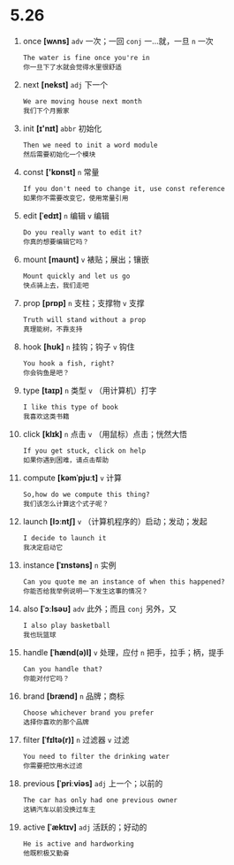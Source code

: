 # 5.26

1. once **[wʌns]** `adv` 一次；一回 `conj` 一...就，一旦 `n` 一次

   ```
   The water is fine once you're in
   你一旦下了水就会觉得水里很舒适
   ```

2. next **[nekst]** `adj` 下一个

   ```
   We are moving house next month
   我们下个月搬家
   ```

3. init **[ɪ'nɪt]** `abbr` 初始化

   ```
   Then we need to init a word module
   然后需要初始化一个模块
   ```

4. const **['kɒnst]** `n` 常量

   ```
   If you don't need to change it, use const reference
   如果你不需要改变它，使用常量引用
   ```

5. edit **[ˈedɪt]** `n` 编辑 `v` 编辑

   ```
   Do you really want to edit it?
   你真的想要编辑它吗？
   ```

6. mount **[maʊnt]** `v` 裱贴；展出；镶嵌

   ```
   Mount quickly and let us go
   快点骑上去，我们走吧
   ```

7. prop **[prɒp]** `n` 支柱；支撑物 `v` 支撑

   ```
   Truth will stand without a prop
   真理能树，不靠支持
   ```

8. hook **[hʊk]** `n` 挂钩；钩子 `v` 钩住

   ```
   You hook a fish, right?
   你会钩鱼是吧？
   ```

9. type **[taɪp]** `n` 类型 `v` （用计算机）打字

   ```
   I like this type of book
   我喜欢这类书籍
   ```

10. click **[klɪk]** `n` 点击 `v` （用鼠标）点击；恍然大悟

    ```
    If you get stuck, click on help
    如果你遇到困难，请点击帮助
    ```

11. compute **[kəmˈpjuːt]** `v` 计算

    ```
    So,how do we compute this thing?
    我们该怎么计算这个式子呢？
    ```

12. launch **[lɔːntʃ]** `v` （计算机程序的）启动；发动；发起

    ```
    I decide to launch it
    我决定启动它
    ```

13. instance **[ˈɪnstəns]** `n` 实例

    ```
    Can you quote me an instance of when this happened?
    你能否给我举例说明一下发生这事的情况？
    ```

14. also **[ˈɔːlsəʊ]** `adv` 此外；而且 `conj` 另外，又

    ```
    I also play basketball
    我也玩篮球
    ```

15. handle **[ˈhænd(ə)l]** `v` 处理，应付 `n` 把手，拉手；柄，提手

    ```
    Can you handle that?
    你能对付它吗？
    ```

16. brand **[brænd]** `n` 品牌；商标

    ```
    Choose whichever brand you prefer
    选择你喜欢的那个品牌
    ```

17. filter **[ˈfɪltə(r)]** `n` 过滤器 `v` 过滤

    ```
    You need to filter the drinking water
    你需要把饮用水过滤
    ```

18. previous **[ˈpriːviəs]** `adj` 上一个；以前的

    ```
    The car has only had one previous owner
    这辆汽车以前没换过车主
    ```

19. active **[ˈæktɪv]** `adj` 活跃的；好动的
    ```
    He is active and hardworking
    他既积极又勤奋
    ```
